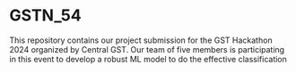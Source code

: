 # GSTN_54
This repository contains our project submission for the GST Hackathon 2024 organized by Central GST. Our team of five members is participating in this event to develop a robust ML model to do the effective classification
